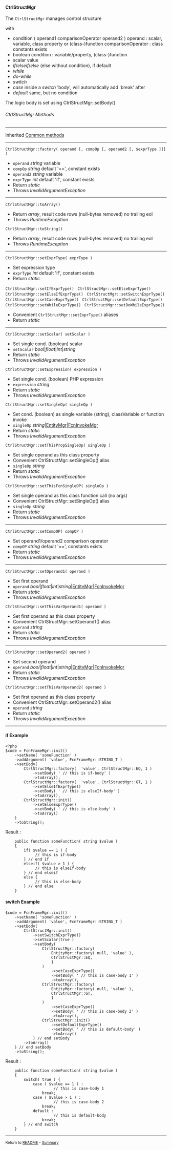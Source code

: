 [comment]: # (This file is part of PcGen, PHP Code Generation support package. Copyright 2020-21 Kjell-Inge Gustafsson, kigkonsult, All rights reserved, licence GPL 3.0)

#### CtrlStructMgr

The ```CtrlStructMgr``` manages control structure

with

* condition ( operand1 comparisonOperator operand2 )
   operand : scalar, variable, class property or (class-)function
   comparisonOperator : class constants exists
*  boolean condition :  variable/property, (class-)function
*  scalar value
* _if_/_elseif_/_else_  (else without condition), if default
* _while_
* _do-while_
* _switch_
* _case_     inside a _switch_ 'body', will automatically add 'break' after
* _default_  same, but no condition

The logic body is set using CtrlStructMgr::setBody()

###### CtrlStructMgr Methods

---
Inherited [Common methods]

---
```CtrlStructMgr::factory( operand [, compOp [, operand2 [, $exprType ]]] ) ```

* ```operand``` _string_ variable
* ```compOp``` _string_       default '==', constant exists
* ```operand2``` _string_ variable
* ```exprType``` _int_  default 'if', constant exists
* Return _static_
* Throws _InvalidArgumentException_

---

```CtrlStructMgr::toArray() ```

* Return _array_, result code rows (null-bytes removed) no trailing eol
* Throws _RuntimeException_


```CtrlStructMgr::toString() ```

* Return _array_, result code rows (null-bytes removed) no trailing eol
* Throws _RuntimeException_

---

```CtrlStructMgr::setExprType( exprType ) ```

* Set expression type
* ```exprType``` _int_  default 'if', constant exists
* Return _static_


```CtrlStructMgr::setIfExprType() ```
```CtrlStructMgr::setElseExprType() ```
```CtrlStructMgr::setElseIfExprType() ```
```CtrlStructMgr::setSwitchExprType() ```
```CtrlStructMgr::setCaseExprType() ```
```CtrlStructMgr::setDefaultExprType() ```
```CtrlStructMgr::setWhileExprType() ```
```CtrlStructMgr::setDoWhileExprType() ```

* Convenient ```CtrlStructMgr::setExprType()``` aliases 
* Return _static_

---

```CtrlStructMgr::setScalar( setScalar ) ```

* Set single cond. (boolean) scalar
* ```setScalar``` _bool_|_float_|_int_|_string_
* Return _static_
* Throws _InvalidArgumentException_


```CtrlStructMgr::setExpression( expression ) ```

* Set single cond. (boolean) PHP expression
* ```expression``` _string_
* Return _static_
* Throws _InvalidArgumentException_


```CtrlStructMgr::setSingleOp( singleOp ) ```

* Set cond. (boolean) as single variable (string), classVariable or function invoke
* ```singleOp``` _string_|[EntityMgr]|[FcnInvokeMgr]
* Return _static_
* Throws _InvalidArgumentException_


```CtrlStructMgr::setThisPropSingleOp( singleOp ) ```

* Set single operand as this class property
* Convenient CtrlStructMgr::setSingleOp() alias
* ```singleOp``` _string_
* Return _static_
* Throws _InvalidArgumentException_


```CtrlStructMgr::setThisFcnSingleOP( singleOp ) ```

* Set single operand as this class function call (no args)
* Convenient CtrlStructMgr::setSingleOp() alias
* ```singleOp``` _string_
* Return _static_
* Throws _InvalidArgumentException_

---

```CtrlStructMgr::setCompOP( compOP ) ```

* Set operand1/operand2 comparison operator
* ```compOP``` _string_ default '==', constants exists
* Return _static_
* Throws _InvalidArgumentException_

---

```CtrlStructMgr::setOperand1( operand ) ```

* Set first operand
* ```operand``` _bool_|_float_|_int_|_string_|[EntityMgr]|[FcnInvokeMgr]
* Return _static_
* Throws _InvalidArgumentException_


```CtrlStructMgr::setThisVarOperand1( operand ) ```

* Set first operand as this class property
* Convenient CtrlStructMgr::setOperand1() alias
* ```operand``` _string_
* Return _static_
* Throws _InvalidArgumentException_

---

```CtrlStructMgr::setOperand2( operand ) ```

* Set second operand
* ```operand``` _bool_|_float_|_int_|_string_|[EntityMgr]|[FcnInvokeMgr]
* Return _static_
* Throws _InvalidArgumentException_


```CtrlStructMgr::setThisVarOperand2( operand ) ```

* Set first operand as this class property
* Convenient CtrlStructMgr::setOperand2() alias
* ```operand``` _string_
* Return _static_
* Throws _InvalidArgumentException_

---

#### if Example

```
<?php
$code = FcnFrameMgr::init()
    ->setName( 'someFunction' )
    ->addArgument( 'value', FcnFrameMgr::STRING_T ) 
    ->setBody(
        CtrlStructMgr::factory(  'value', CtrlStructMgr::EQ, 1 )
            ->setBody( ' // this is if-body' )
            ->toArray(),
        CtrlStructMgr::factory(  'value', CtrlStructMgr::GT, 1 )
            ->setElseIfExprType()
            ->setBody( ' // this is elseIf-body' )
            ->toArray(),
        CtrlStructMgr::init()
            ->setElseExprType()
            ->setBody( ' // this is else-body' )
            ->toArray()
    )
    ->toString();
```

Result :

```
    public function someFunction( string $value )
    {
        if( $value == 1 ) {
             // this is if-body
        } // end if
        elseif( $value > 1 ) {
             // this is elseIf-body
        } // end elseif
        else {
             // this is else-body
        } // end else
    }
```

#### switch Example

```
$code = FcnFrameMgr::init()
    ->setName( 'someFunction' )
    ->addArgument( 'value', FcnFrameMgr::STRING_T )
    ->setBody(
        CtrlStructMgr::init()
            ->setSwitchExprType()
            ->setScalar(true )
            ->setBody(
                CtrlStructMgr::factory(
                    EntityMgr::factory( null, 'value' ),
                    CtrlStructMgr::EQ,
                    1
                )
                    ->setCaseExprType()
                    ->setBody( ' // this is case-body 1' )
                    ->toArray(),
                CtrlStructMgr::factory(
                    EntityMgr::factory( null, 'value' ),
                    CtrlStructMgr::GT,
                    1
                )
                    ->setCaseExprType()
                    ->setBody( ' // this is case-body 2' )
                    ->toArray(),
                CtrlStructMgr::init()
                    ->setDefaultExprType()
                    ->setBody( ' // this is default-body' )
                    ->toArray()
            ) // end setBody
        ->toArray()
    ) // end setBody
    ->toString();

```

Result :

```
    public function someFunction( string $value )
    {
        switch( true ) {
            case ( $value == 1 ) :
                     // this is case-body 1
                break;
            case ( $value > 1 ) :
                     // this is case-body 2
                break;
            default :
                     // this is default-body
                break;
        } // end switch
    }

```

---

<small>Return to [README] - [Summary]</small>

[Common methods]:CommonMethods.md
[EntityMgr]:EntityMgr.ms
[FcnInvokeMgr]:FcnInvokeMgr.md
[README]:../README.md
[Summary]:Summary.md
